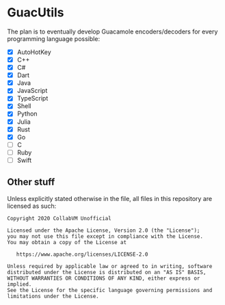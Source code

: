 # GuacUtils
The plan is to eventually develop Guacamole encoders/decoders for every programming language possible:
- [x] AutoHotKey
- [x] C++
- [x] C#
- [x] Dart
- [x] Java
- [x] JavaScript
- [x] TypeScript
- [x] Shell
- [x] Python
- [x] Julia
- [x] Rust
- [x] Go
- [ ] C
- [ ] Ruby
- [ ] Swift

## Other stuff

Unless explicitly stated otherwise in the file, all files in this repository are licensed as such:
```
Copyright 2020 CollabVM Unofficial

Licensed under the Apache License, Version 2.0 (the "License");
you may not use this file except in compliance with the License.
You may obtain a copy of the License at

   https://www.apache.org/licenses/LICENSE-2.0

Unless required by applicable law or agreed to in writing, software
distributed under the License is distributed on an "AS IS" BASIS,
WITHOUT WARRANTIES OR CONDITIONS OF ANY KIND, either express or implied.
See the License for the specific language governing permissions and
limitations under the License.
```
